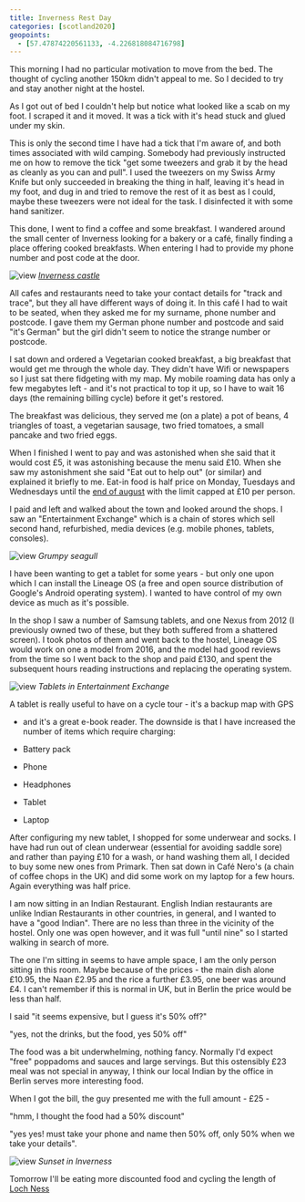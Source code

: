```yaml
--- 
title: Inverness Rest Day
categories: [scotland2020]
geopoints: 
  - [57.47874220561133, -4.226818084716798]
---
```


This morning I had no particular motivation to move from the bed. The thought
of cycling another 150km didn't appeal to me. So I decided to try and stay
another night at the hostel.

As I got out of bed I couldn't help but notice what looked like a scab on my
foot. I scraped it and it moved. It was a tick with it's head stuck and glued
under my skin.

This is only the second time I have had a tick that I'm aware of, and both
times associated with wild camping. Somebody had previously instructed me on
how to remove the tick "get some tweezers and grab it by the head as cleanly
as you can and pull". I used the tweezers on my Swiss Army Knife but only
succeeded in breaking the thing in half, leaving it's head in my foot, and dug
in and tried to remove the rest of it as best as I could, maybe these tweezers
were not ideal for the task. I disinfected it with some hand sanitizer.

This done, I went to find a coffee and some breakfast. I wandered around the
small center of Inverness looking for a bakery or a café, finally finding a
place offering cooked breakfasts. When entering I had to provide my phone
number and post code at the door.

![view](/images/scotland/2020-08-10-4.jpg)
_[Inverness castle](https://en.wikipedia.org/wiki/Inverness_Castle)_

All cafes and restaurants need to take your contact details for "track and
trace", but they all have different ways of doing it. In this café I had to
wait to be seated, when they asked me for my surname, phone number and
postcode. I gave them my German phone number and postcode and said "it's
German" but the girl didn't seem to notice the strange number or postcode.

I sat down and ordered a Vegetarian cooked breakfast, a big breakfast that
would get me through the whole day. They didn't have Wifi or newspapers so I
just sat there fidgeting with my map. My mobile roaming data has only a few
megabytes left - and it's not practical to top it up, so I have to wait 16
days (the remaining billing cycle) before it get's restored.

The breakfast was delicious, they served me (on a plate) a pot of beans, 4
triangles of toast, a vegetarian sausage, two fried tomatoes, a small pancake
and two fried eggs. 

When I finished I went to pay and was astonished when she said that it would
cost £5, it was astonishing because the menu said £10. When she saw my
astonishment she said "Eat out to help out" (or similar) and explained it
briefly to me.  Eat-in food is half price on Monday, Tuesdays and Wednesdays
until the [end of august](https://www.gov.uk/guidance/get-a-discount-with-the-eat-out-to-help-out-scheme) with the limit capped at £10 per person.

I paid and left and walked about the town and looked around the shops. I saw
an "Entertainment Exchange" which is a chain of stores which sell second hand,
refurbished, media devices (e.g. mobile phones, tablets, consoles).

![view](/images/scotland/2020-08-10-2.jpg)
_Grumpy seagull_

I have been wanting to get a tablet for some years - but only one upon which I
can install the Lineage OS (a free and open source distribution of Google's
Android operating system). I wanted to have control of my own device as much
as it's possible.

In the shop I saw a number of Samsung tablets, and one Nexus from 2012 (I
previously owned two of these, but they both suffered from a shattered
screen). I took photos of them and went back to the hostel, Lineage OS would
work on one a model from 2016, and the model had good reviews from the time so
I went back to the shop and paid £130, and spent the subsequent hours
reading instructions and replacing the operating system.

![view](/images/scotland/2020-08-10-1.jpg)
_Tablets in Entertainment Exchange_

A tablet is really useful to have on a cycle tour - it's a backup map with GPS
- and it's a great e-book reader. The downside is that I have increased the
number of items which require charging:

- Battery pack
- Phone
- Headphones
- Tablet
- Laptop

After configuring my new tablet, I shopped for some underwear and socks. I
have had run out of clean underwear (essential for avoiding saddle sore) and
rather than paying £10 for a wash, or hand washing them all, I decided to buy
some new ones from Primark. Then sat down in Café Nero's (a chain of coffee chops
in the UK) and did some work on my laptop for a few hours. Again everything
was half price.

I am now sitting in an Indian Restaurant. English Indian restaurants are
unlike Indian Restaurants in other countries, in general, and I wanted to have
a "good Indian". There are no less than three in the vicinity of the hostel.
Only one was open however, and it was full "until nine" so I started walking
in search of more.

The one I'm sitting in seems to have ample space, I am the only person sitting
in this room. Maybe because of the prices - the main dish alone £10.95, the
Naan £2.95 and the rice a further £3.95, one beer was around £4. I can't
remember if this is normal in UK, but in Berlin the price would be less than
half.

I said "it seems expensive, but I guess it's 50% off?" 

"yes, not the drinks, but the food, yes 50% off"

The food was a bit underwhelming, nothing fancy. Normally I'd expect "free"
poppadoms and sauces and large servings. But this ostensibly £23 meal was not
special in anyway, I think our local Indian by the office in Berlin serves
more interesting food.

When I got the bill, the guy presented me with the full amount - £25 - 

"hmm, I thought the food had a 50% discount"

"yes yes! must take your phone and name then 50% off, only 50% when we take
your details".

![view](/images/scotland/2020-08-10-3.jpg)
_Sunset in Inverness_

Tomorrow I'll be eating more discounted food and cycling the length of [Loch Ness](https://en.wikipedia.org/wiki/Loch_ness)
